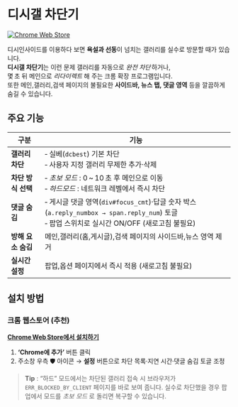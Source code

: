 # 디시갤 차단기

[![Chrome Web Store](https://img.shields.io/chrome-web-store/v/gfibaeldbchmlopmcpdeklbfplcdgapf?label=Chrome%20Web%20Store)](https://chromewebstore.google.com/detail/fnfmdbldnhadkadklplhcjcojjiaopgg?utm_source=item-share-cb)

디시인사이드를 이용하다 보면 **욕설과 선동**이 넘치는 갤러리를 실수로 방문할 때가 있습니다.<br>
**디시갤 차단기**는 이런 문제 갤러리를 자동으로 *완전 차단* 하거나,<br>몇 초 뒤 메인으로 *리다이렉트* 해 주는 크롬 확장 프로그램입니다.<br>
또한 메인,갤러리,검색 페이지의 불필요한 **사이드바, 뉴스 탭, 댓글 영역** 등을 깔끔하게 숨길 수 있습니다.

## 주요 기능

| 구분           | 기능                                                                                                             |
| ------------ | -------------------------------------------------------------------------------------------------------------- |
| **갤러리 차단**   | ‑ 실베(`dcbest`) 기본 차단<br>‑ 사용자 지정 갤러리 무제한 추가·삭제                                                                 |
| **차단 방식 선택** | ‑ *초보 모드* : 0 \~ 10 초 후 메인으로 이동<br>‑ *하드모드* : 네트워크 레벨에서 즉시 차단                                                  |
| **댓글 숨김**    | ‑ 게시글 댓글 영역(`div#focus_cmt`)·답글 숫자 박스(`a.reply_numbox → span.reply_num`) 토글<br>‑ 팝업 스위치로 실시간 ON/OFF (새로고침 불필요) |
| **방해 요소 숨김** | 메인,갤러리(홈,게시글),검색 페이지의 사이드바,뉴스 영역 제거                                                                            |
| **실시간 설정**   | 팝업,옵션 페이지에서 즉시 적용 (새로고침 불필요)                                                                                   |

## 설치 방법

### 크롬 웹스토어 (추천)

[**Chrome Web Store에서 설치하기**](https://chromewebstore.google.com/detail/디시갤-차단기/fnfmdbldnhadkadklplhcjcojjiaopgg)

1. **‘Chrome에 추가’** 버튼 클릭
2. 주소창 우측 🛡️ 아이콘 → **설정** 버튼으로 차단 목록·지연 시간·댓글 숨김 토글 조정

> **Tip** : “하드” 모드에서는 차단된 갤러리 접속 시 브라우저가 `ERR_BLOCKED_BY_CLIENT` 페이지를 바로 보여 줍니다.
> 실수로 차단했을 경우 팝업에서 모드를 *초보 모드* 로 돌리면 복구할 수 있습니다.
